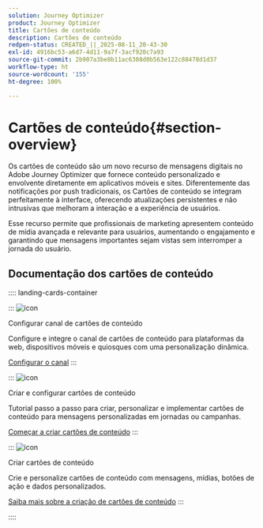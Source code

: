 ```yaml
---
solution: Journey Optimizer
product: Journey Optimizer
title: Cartões de conteúdo
description: Cartões de conteúdo
redpen-status: CREATED_||_2025-08-11_20-43-30
exl-id: 4916bc53-a6d7-4d11-9a7f-3acf920c7a93
source-git-commit: 2b907a3be8b11ac6308d0b563e122c88478d1d37
workflow-type: ht
source-wordcount: '155'
ht-degree: 100%

---
```


# Cartões de conteúdo{#section-overview}

Os cartões de conteúdo são um novo recurso de mensagens digitais no Adobe Journey Optimizer que fornece conteúdo personalizado e envolvente diretamente em aplicativos móveis e sites. Diferentemente das notificações por push tradicionais, os Cartões de conteúdo se integram perfeitamente à interface, oferecendo atualizações persistentes e não intrusivas que melhoram a interação e a experiência de usuários.

Esse recurso permite que profissionais de marketing apresentem conteúdo de mídia avançada e relevante para usuários, aumentando o engajamento e garantindo que mensagens importantes sejam vistas sem interromper a jornada do usuário.

## Documentação dos cartões de conteúdo

:::: landing-cards-container

:::
![icon](https://cdn.experienceleague.adobe.com/icons/gear.svg?lang=pt-BR)

Configurar canal de cartões de conteúdo

Configure e integre o canal de cartões de conteúdo para plataformas da web, dispositivos móveis e quiosques com uma personalização dinâmica.

[Configurar o canal](configure-landing-page.md)
:::

:::
![icon](https://cdn.experienceleague.adobe.com/icons/circle-play.svg?lang=pt-BR)

Criar e configurar cartões de conteúdo

Tutorial passo a passo para criar, personalizar e implementar cartões de conteúdo para mensagens personalizadas em jornadas ou campanhas.

[Começar a criar cartões de conteúdo](../using/content-card/create-content-card.md)
:::

:::
![icon](https://cdn.experienceleague.adobe.com/icons/puzzle-piece.svg?lang=pt-BR)

Criar cartões de conteúdo

Crie e personalize cartões de conteúdo com mensagens, mídias, botões de ação e dados personalizados.

[Saiba mais sobre a criação de cartões de conteúdo](../using/content-card/design-content-card.md)
:::

::::
